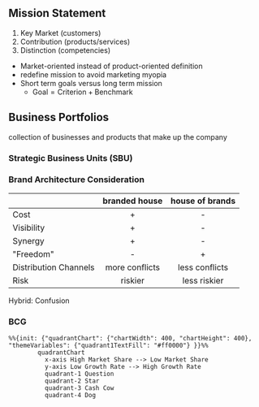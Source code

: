## Mission Statement
1. Key Market (customers)
2. Contribution (products/services)
3. Distinction (competencies)
- Market-oriented instead of product-oriented definition
- redefine mission to avoid marketing myopia
- Short term goals versus long term mission
	- $\text{Goal}=\text{Criterion}+\text{Benchmark}$
## Business Portfolios
collection of businesses and products that make up the company
### Strategic Business Units (SBU)

### Brand Architecture Consideration
|            | branded house | house of brands|
| :--------- | :-----------: | :------------: |
| Cost       |+|-|
| Visibility |+|-|
|Synergy     |+|-|
|"Freedom"   |-|+|
|Distribution Channels |more conflicts |less conflicts|
|Risk| riskier | less riskier |
Hybrid: Confusion
### BCG
```mermaid
%%{init: {"quadrantChart": {"chartWidth": 400, "chartHeight": 400}, "themeVariables": {"quadrant1TextFill": "#ff0000"} }}%%
		quadrantChart
		  x-axis High Market Share --> Low Market Share
		  y-axis Low Growth Rate --> High Growth Rate
		  quadrant-1 Question
		  quadrant-2 Star
		  quadrant-3 Cash Cow
		  quadrant-4 Dog
```


